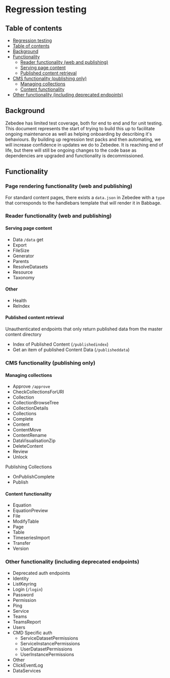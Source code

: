 # Regression testing

## Table of contents

<!-- TOC -->
* [Regression testing](#regression-testing)
* [Table of contents](#table-of-contents)
* [Background](#background)
* [Functionality](#functionality)
  * [Reader functionality (web and publishing)](#reader-functionality-web-and-publishing)
  * [Serving page content](#serving-page-content)
  * [Published content retrieval](#published-content-retrieval)
* [CMS functionality (publishing only)](#cms-functionality-publishing-only)
  * [Managing collections](#managing-collections)
  * [Content functionality](#content-functionality)
* [Other functionality (including deprecated endpoints)](#other-functionality-including-deprecated-endpoints)
<!-- TOC -->

## Background

Zebedee has limited test coverage, both for end to end and for unit testing. This document represents the start of
trying to build this up to facilitate ongoing maintenance as well as helping onboarding by describing it's behaviours.
By building up regression test packs and then automating, we will increase confidence in updates we do to Zebedee. It is
reaching end of life, but there will still be ongoing changes to the code base as dependencies are upgraded and
functionality is decommissioned.

## Functionality

### Page rendering functionality (web and publishing)

For standard content pages, there exists a `data.json` in Zebedee with a `type` that corresponds to the handlebars
template that will render it in Babbage.

### Reader functionality (web and publishing)

#### Serving page content

* Data `/data` get
* Export
* FileSize
* Generator
* Parents
* ResolveDatasets
* Resource
* Taxonomy

#### Other

* Health
* ReIndex

#### Published content retrieval

Unauthenticated endpoints that only return published data from the master content directory

* Index of Published Content (`/publishedindex`)
* Get an item of published Content Data (`/publisheddata`)

### CMS functionality (publishing only)

#### Managing collections

* Approve `/approve`
* CheckCollectionsForURI
* Collection
* CollectionBrowseTree
* CollectionDetails
* Collections
* Complete
* Content
* ContentMove
* ContentRename
* DataVisualisationZip
* DeleteContent
* Review
* Unlock

Publishing Collections

* OnPublishComplete
* Publish

#### Content functionality

* Equation
* EquationPreview
* File
* ModifyTable
* Page
* Table
* TimeseriesImport
* Transfer
* Version

### Other functionality (including deprecated endpoints)

* Deprecated auth endpoints
* Identity
* ListKeyring
* Login (`/login`)
* Password
* Permission
* Ping
* Service
* Teams
* TeamsReport
* Users
* CMD Specific auth
  * ServiceDatasetPermissions
  * ServiceInstancePermissions
  * UserDatasetPermissions
  * UserInstancePermissions
* Other
* ClickEventLog
* DataServices
